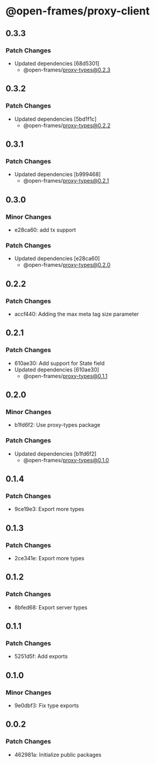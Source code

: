 # @open-frames/proxy-client

## 0.3.3

### Patch Changes

- Updated dependencies [68d5301]
  - @open-frames/proxy-types@0.2.3

## 0.3.2

### Patch Changes

- Updated dependencies [5bd1f1c]
  - @open-frames/proxy-types@0.2.2

## 0.3.1

### Patch Changes

- Updated dependencies [b999468]
  - @open-frames/proxy-types@0.2.1

## 0.3.0

### Minor Changes

- e28ca60: add tx support

### Patch Changes

- Updated dependencies [e28ca60]
  - @open-frames/proxy-types@0.2.0

## 0.2.2

### Patch Changes

- accf440: Adding the max meta tag size parameter

## 0.2.1

### Patch Changes

- 610ae30: Add support for State field
- Updated dependencies [610ae30]
  - @open-frames/proxy-types@0.1.1

## 0.2.0

### Minor Changes

- b1fd6f2: Use proxy-types package

### Patch Changes

- Updated dependencies [b1fd6f2]
  - @open-frames/proxy-types@0.1.0

## 0.1.4

### Patch Changes

- 9ce19e3: Export more types

## 0.1.3

### Patch Changes

- 2ce341e: Export more types

## 0.1.2

### Patch Changes

- 8bfed68: Export server types

## 0.1.1

### Patch Changes

- 5251d5f: Add exports

## 0.1.0

### Minor Changes

- 9e0dbf3: Fix type exports

## 0.0.2

### Patch Changes

- 462981a: Initialize public packages
